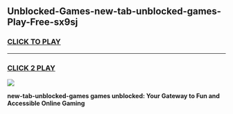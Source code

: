 
## Unblocked-Games-new-tab-unblocked-games-Play-Free-sx9sj
<h3>
<a href="https://premium76.site?title=new-tab-unblocked-games&ref=15A">CLICK TO PLAY</a></h3>
<hr>

<h3>
<a href="https://premium76.site?title=new-tab-unblocked-games&ref=15A">CLICK 2 PLAY</a>
  
</h3>

<a href="https://premium76.site?title=new-tab-unblocked-games&ref=15A"><img src="https://clearcache.store/games.png"></a>


**new-tab-unblocked-games games unblocked: Your Gateway to Fun and Accessible Online Gaming**

